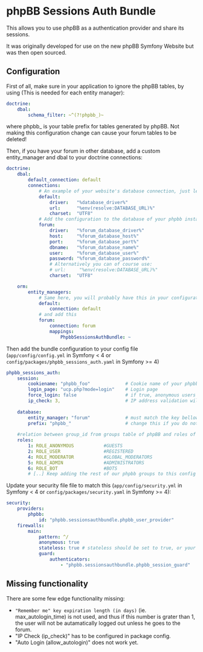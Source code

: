 # phpBB Sessions Auth Bundle

This allows you to use phpBB as a authentication provider and share its sessions.

It was originally developed for use on the new phpBB Symfony Website but was then open sourced.


## Configuration

First of all, make sure in your application to ignore the phpBB tables, by using (This is needed for each entity manager):

```yaml
doctrine:
    dbal:
        schema_filter: ~^(?!phpbb_)~
```        
where phpbb_ is your table prefix for tables generated by phpBB. Not making this configuration change can cause your forum tables to be deleted!

Then, if you have your forum in other database, add a custom entity_manager and dbal to your doctrine connections:
```yaml
doctrine:
    dbal:
        default_connection: default
        connections:
            # An example of your website's database connection, just leave it as it is right now
            default: 
                driver:   "%database_driver%"
                url:      "%env(resolve:DATABASE_URL)%"
                charset:  "UTF8"
            # Add the configuration to the database of your phpbb instance
            forum:
                driver:   "%forum_database_driver%"
                host:     "%forum_database_host%"
                port:     "%forum_database_port%"
                dbname:   "%forum_database_name%"
                user:     "%forum_database_user%"
                password: "%forum_database_password%"
                # Alternatively you can of course use: 
                # url:     "%env(resolve:DATABASE_URL)%"
                charset:  "UTF8"

    orm:
        entity_managers:
            # Same here, you will probably have this in your configuration
            default: 
                connection: default
            # and add this
            forum:
                connection: forum
                mappings:
                    PhpbbSessionsAuthBundle: ~
```

Then add the bundle configuration to your config file (`app/config/config.yml` in Symfony < 4 or `config/packages/phpbb_sessions_auth.yaml` in Symfony >= 4)
```yaml
phpbb_sessions_auth:
    session:
        cookiename: "phpbb_foo"             # Cookie name of your phpbb instance
        login_page: "ucp.php?mode=login"    # Login page
        force_login: false                  # if true, anonymous users will be redirected to the login page
        ip_check: 3,                        # IP address validation will check this amount of digits
    
    database:
        entity_manager: "forum"             # must match the key bellow doctrine.orm.entity_managers
        prefix: "phpbb_"                    # change this if you do not use the default "phpbb_" prefix
    
    #relation between group_id from groups table of phpBB and roles of your application
    roles:                                  
        1: ROLE_ANONYMOUS           #GUESTS
        2: ROLE_USER                #REGISTERED
        4: ROLE_MODERATOR           #GLOBAL_MODERATORS
        5: ROLE_ADMIN               #ADMINISTRATORS
        6: ROLE_BOT                 #BOTS
        # [..] Keep adding the rest of our phpbb groups to this config
```

Update your security file file to match this  (`app/config/security.yml` in Symfony < 4 or `config/packages/security.yaml` in Symfony >= 4):
```yaml
security:
    providers:
        phpbb:
            id: "phpbb.sessionsauthbundle.phpbb_user_provider"
    firewalls:
        main:
            pattern: ^/
            anonymous: true
            stateless: true # stateless should be set to true, or your symfony user may be stored in the session even if you logged out from the phpbb instance
            guard:
                authenticators:
                    - "phpbb.sessionsauthbundle.phpbb_session_guard"
```

## Missing functionality

There are some few edge functionality missing:

  * `"Remember me" key expiration length (in days)` (ie. max_autologin_time) is not used, and thus if this number is grater than 1, the user will not be autamatically logged out unless he goes to the forum.
  * "IP Check (ip_check)" has to be configured in package config. 
  * "Auto Login (allow_autologin)" does not work yet.
